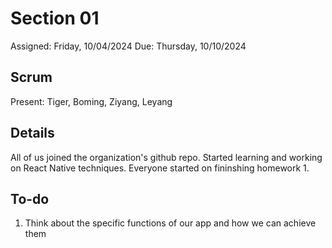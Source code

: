 # Section 01
Assigned: Friday, 10/04/2024 Due: Thursday, 10/10/2024

## Scrum
Present: Tiger, Boming, Ziyang, Leyang

## Details
All of us joined the organization's github repo.
Started learning and working on React Native techniques.
Everyone started on fininshing homework 1.

## To-do
1. Think about the specific functions of our app and how we can achieve them
